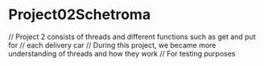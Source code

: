 # Project02Schetroma

// Project 2 consists of threads and different functions such as get and put for 
// each delivery car 
// During this project, we became more understanding of threads and how they work
// For testing purposes